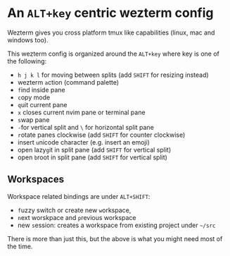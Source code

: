# An `ALT+key` centric wezterm config

Wezterm gives you cross platform tmux like capabilities (linux, mac and windows too).

This wezterm config is organized around the `ALT+key` where key is one of the following:

- `h j k l` for moving between splits (add `SHIFT` for resizing instead)
- wezterm `a`ction (command palette)
- `f`ind inside pane
- `c`opy mode
- `q`uit current pane
- `x` closes current nvim pane or terminal pane
- `s`wap pane
- `-`for vertical split and `\` for horizontal split pane
- `r`otate panes clockwise (add `SHIFT` for counter clockwise)
- insert `u`nicode character (e.g. insert an emoji)
- open lazy`g`it in split pane (add `SHIFT` for vertical split)
- open `b`root in split pane (add `SHIFT` for vertical split)

## Workspaces

Workspace related bindings are under `ALT+SHIFT`:

- `f`uzzy switch or create new `w`orkspace,
- `n`ext worskpace and `p`revious workspace
- new `s`ession: creates a workspace from existing project under `~/src`

There is more than just this, but the above is what you might need most of the time.
